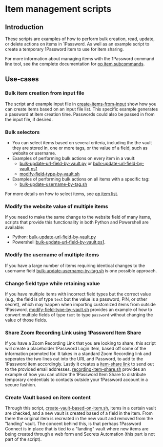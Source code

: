 # Item management scripts

## Introduction

These scripts are examples of how to perform bulk creation, read, update, or delete actions on items in 1Password. As well as an example script to create a temporary 1Password item to use for item sharing.

For more information about managing items with the 1Password command line tool, see the complete documentation for [op item subcommands](https://developer.1password.com/docs/cli/reference/management-commands/item).

## Use-cases

### Bulk item creation from input file

The script and example input file in [create-items-from-input](create-items-from-input) show how you can create items based on an input file list. This specific example generates a password at item creation time. Passwords could also be passed in from the input file, if desired.

### Bulk selectors

* You can select items based on several criteria, including the the vault they are stored in, one or more tags, or the value of a field, such as website or username.
* Examples of performing bulk actions on every item in a vault:
  * [bulk-update-url-field-by-vault.py](bulk-update-url-field-by-vault.py) or [bulk-update-url-field-by-vault.ps1](bulk-update-url-field-by-vault.ps1)
  * [modify-field-type-by-vault.sh](modify-field-type-by-vault.sh)
* Examples of performing bulk actions on all items with a specific tag:
  * [bulk-update-username-by-tag.sh](./bulk-update-username-by-tag.sh)

For more details on how to select items, see [op item list](https://developer.1password.com/docs/cli/reference/management-commands/item#item-list).

### Modify the website value of multiple items

If you need to make the same change to the website field of many items, scripts that provide this functionality in both Python and Powershell are available:
* Python: [bulk-update-url-field-by-vault.py](bulk-update-url-field-by-vault.py)
* Powershell [bulk-update-url-field-by-vault.ps1](bulk-update-url-field-by-vault.ps1).

### Modify the username of multiple items

If you have a large number of items requiring identical changes to the username field [bulk-update-username-by-tag.sh](bulk-update-username-by-tag.sh) is one possible approach.

### Change field type while retaining value

If you have multiple items with incorrect field types but the correct value (e.g., the field is of type `text` but the value is a password, PIN, or other secret), which may happen when importing customized items from outside 1Password, [modify-field-type-by-vault.sh](modify-field-type-by-vault.sh) provides an example of how to convert multiple fields of type `text` to type `password` without changing the value of those fields.

### Share Zoom Recording Link using 1Password Item Share

If you have a Zoom Recording Link that you are looking to share, this script will create a placeholder 1Password Login Item, based off some of the information promoted for. It takes in a standard Zoom Recording link and seperates the two lines out into the URL and Password, to add to the 1Password item accordingly. Lastly it creates a [item-share link](https://developer.1password.com/docs/cli/reference/management-commands/item#item-share) to send out to the provided email addresses. [recording-item-share.sh](recording-item-share.sh) provides an example of how you can utilize the 1Password Item Share to distribute temporary credentials to contacts outside your 1Password account in a secure fashion.

### Create Vault based on item content

 Through this script, [create-vault-based-on-item.sh](create-vault-based-on-item.sh), items in a certain vault are checked, and a new vault is created based of a field in the item. From there the original item is recreated in the new vault and removed from the "landing" vault. The concent behind this, is that perhaps 1Password Connect is in place that is tied to a "landing" vault where new items are being created through a web form and Secrets Automation (this part is not part of the script).
